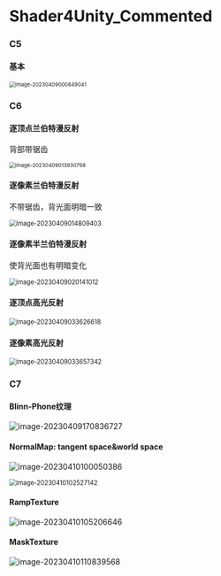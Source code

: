 # Shader4Unity_Commented

### C5

#### 基本

<img src="img/image-20230409000849041.png" alt="image-20230409000849041" style="zoom:67%;" />

### C6

#### 逐顶点兰伯特漫反射

背部带锯齿

<img src="img/image-20230409013930798.png" alt="image-20230409013930798" style="zoom: 67%;" />

#### 逐像素兰伯特漫反射

不带锯齿，背光面明暗一致

<img src="img/image-20230409014809403.png" alt="image-20230409014809403" style="zoom: 80%;" />

#### 逐像素半兰伯特漫反射

使背光面也有明暗变化

<img src="img/image-20230409020141012.png" alt="image-20230409020141012" style="zoom: 80%;" />

#### 逐顶点高光反射

<img src="img/image-20230409033626618.png" alt="image-20230409033626618" style="zoom: 80%;" />

#### 逐像素高光反射

<img src="img/image-20230409033657342.png" alt="image-20230409033657342" style="zoom:80%;" />

### C7

#### Blinn-Phone纹理

![image-20230409170836727](img/image-20230409170836727.png)

#### NormalMap: tangent space&world space

![image-20230410100050386](img/image-20230410100050386.png)

<img src="img/image-20230410102527142.png" alt="image-20230410102527142" style="zoom: 80%;" />

#### RampTexture

![image-20230410105206646](img/image-20230410105206646.png)

#### MaskTexture

![image-20230410110839568](img/image-20230410110839568.png)